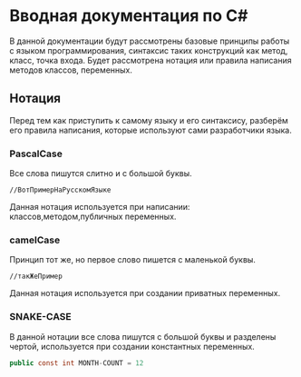 # Вводная документация по C#
В данной документации будут рассмотрены базовые принципы работы с языком программирования, синтаксис таких конструкций как метод, класс, точка входа. Будет рассмотрена нотация или правила написания методов классов, переменных.
## Нотация
Перед тем как приступить к самому языку и его синтаксису, разберём его правила написания, которые используют сами разработчики языка.

### PascalCase

Все слова пишутся слитно и с большой буквы.
```
//ВотПримерНаРусскомЯзыке
```
Данная нотация используется при написании:
классов,методом,публичных переменных.

### camelCase

Принцип тот же, но первое слово пишется с маленькой буквы.
```
//такЖеПример
```
Данная нотация используется при создании приватных переменных.

### SNAKE-CASE

В данной нотации все слова пишутся с большой буквы и разделены чертой, используется при создании константных переменных.
``` C#
public const int MONTH-COUNT = 12
```



